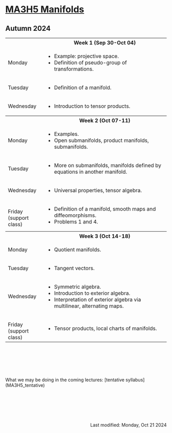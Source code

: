 <script type="text/javascript" id="MathJax-script" async
  src="https://cdn.jsdelivr.net/npm/mathjax@3/es5/tex-mml-chtml.js">
</script>
<script>
  MathJax = {
    tex: {
      inlineMath: [['$', '$']]
    }
  };
</script>

<!-- https://www.geeksforgeeks.org/how-to-reload-page-only-once-in-javascript/ -->
<script type='text/javascript'>
  (() => {
      if (window.localStorage) {
          if (!localStorage.getItem('reload')) {
              localStorage['reload'] = true;
              window.location.reload();
          } else {
              localStorage.removeItem('reload');
          }
      }
  })();
</script>
# [MA3H5 Manifolds](https://moodle.warwick.ac.uk/course/view.php?id=67177)
## Autumn 2024

<table>
  <tbody>
<!--  ##################  Week 1  ################## -->
    <tr><th></th><th style="text-align: center">Week 1 (Sep 30-Oct 04)</th></tr>
    <tr><td>Monday</td>
      <td>
        <ul>
          <li>Example: projective space.</li>
          <li>Definition of pseudo-group of transformations.</li>
        </ul>
      </td>
    </tr>
    <tr><td>Tuesday</td>
      <td>
        <ul>
          <li>Definition of a manifold.</li>
        </ul>
      </td>
    </tr>
    <tr><td>Wednesday</td>
      <td>
        <ul>
          <li>Introduction to tensor products.</li>
        </ul>
      </td>
    </tr>
<!--  ##################  Week 2  ################## -->
    <tr><th></th><th style="text-align: center">Week 2 (Oct 07-11)</th></tr>
    <tr><td>Monday</td>
      <td>
        <ul>
          <li>Examples.</li>
          <li>Open submanifolds, product manifolds, submanifolds.</li>
        </ul>
      </td>
    </tr>
    <tr><td>Tuesday</td>
      <td>
        <ul>
          <li>More on submanifolds, manifolds defined by equations in another manifold.</li>
        </ul>
      </td>
    </tr>
    <tr><td>Wednesday</td>
      <td>
        <ul>
          <li>Universal properties, tensor algebra.</li>
        </ul>
      </td>
    </tr>
    <tr><td><p style="margin-bottom:0;">Friday</p><p style="margin : 0; padding-top:0;">(support class)</p></td>
      <td>
        <ul>
          <li>Definition of a manifold, smooth maps and diffeomorphisms.</li>
          <li>Problems 1 and 4.</li>
        </ul>
      </td>
    </tr>
<!--  ##################  Week 3  ################## -->
    <tr><th></th><th style="text-align: center">Week 3 (Oct 14-18)</th></tr>
    <tr><td>Monday</td>
      <td>
        <ul>
          <li>Quotient manifolds.</li>
        </ul>
      </td>
    </tr>
    <tr><td>Tuesday</td>
      <td>
        <ul>
          <li>Tangent vectors.</li>
        </ul>
      </td>
    </tr>
    <tr><td>Wednesday</td>
      <td>
        <ul>
          <li>Symmetric algebra.</li>
          <li>Introduction to exterior algebra.</li>
          <li>Interpretation of exterior algebra via multilinear, alternating maps.</li>
        </ul>
      </td>
    </tr>
    <tr><td><p style="margin-bottom:0;">Friday</p><p style="margin : 0; padding-top:0;">(support class)</p></td>
      <td>
        <ul>
          <li>Tensor products, local charts of manifolds.</li>
        </ul>
      </td>
    </tr>
  </tbody>
</table>
<p>&nbsp;</p><p>&nbsp;</p><p>&nbsp;</p>
What we may be doing in the coming lectures: [tentative syllabus](MA3H5_tentative)
<p>&nbsp;</p><p>&nbsp;</p><p>&nbsp;</p>
<div style="text-align: right">Last modified: Monday, Oct 21 2024</div>
